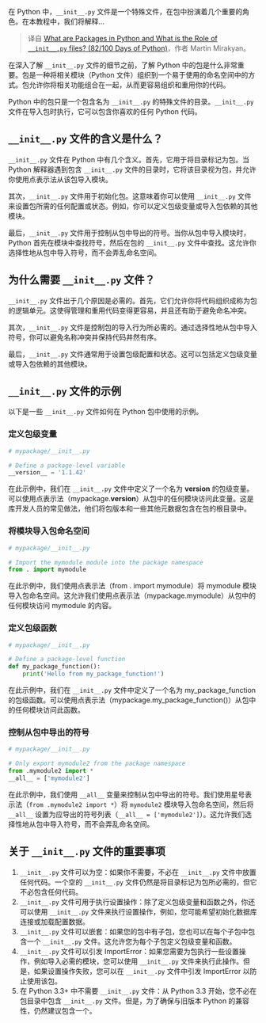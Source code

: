 
<!--
title: Python中`__init__.py`文件的作用是什么？
cover: https://miro.medium.com/v2/resize:fit:1200/1*XBdi0a1vke5_EOq7FNA_eQ.png
-->

在 Python 中，`__init__.py` 文件是一个特殊文件，在包中扮演着几个重要的角色。在本教程中，我们将解释…

> 译自 [What are Packages in Python and What is the Role of `__init__.py` files? (82/100 Days of Python)](https://martinxpn.medium.com/what-are-packages-in-python-and-what-is-the-role-of-init-py-files-82-100-days-of-python-325a992b2b13)，作者 Martin Mirakyan。

在深入了解 `__init__.py` 文件的细节之前，了解 Python 中的包是什么非常重要。包是一种将相关模块（Python 文件）组织到一个易于使用的命名空间中的方式。包允许你将相关功能组合在一起，从而更容易组织和重用你的代码。

Python 中的包只是一个包含名为 `__init__.py` 的特殊文件的目录。`__init__.py` 文件在导入包时执行，它可以包含你喜欢的任何 Python 代码。

## `__init__.py` 文件的含义是什么？

`__init__.py` 文件在 Python 中有几个含义。首先，它用于将目录标记为包。当 Python 解释器遇到包含 `__init__.py` 文件的目录时，它将该目录视为包，并允许你使用点表示法从该包导入模块。

其次，`__init__.py` 文件用于初始化包。这意味着你可以使用 `__init__.py` 文件来设置包所需的任何配置或状态。例如，你可以定义包级变量或导入包依赖的其他模块。

最后，`__init__.py` 文件用于控制从包中导出的符号。当你从包中导入模块时，Python 首先在模块中查找符号，然后在包的 `__init__.py` 文件中查找。这允许你选择性地从包中导入符号，而不会弄乱命名空间。

## 为什么需要 `__init__.py` 文件？

`__init__.py` 文件出于几个原因是必需的。首先，它们允许你将代码组织成称为包的逻辑单元。这使得管理和重用代码变得更容易，并且还有助于避免命名冲突。

其次，`__init__.py` 文件是控制包的导入行为所必需的。通过选择性地从包中导入符号，你可以避免名称冲突并保持代码井然有序。

最后，`__init__.py` 文件通常用于设置包级配置和状态。这可以包括定义包级变量或导入包依赖的其他模块。

## `__init__.py` 文件的示例

以下是一些 `__init__.py` 文件如何在 Python 包中使用的示例。

### 定义包级变量

```python
# mypackage/__init__.py

# Define a package-level variable
__version__ = '1.1.42'
```

在此示例中，我们在 `__init__.py` 文件中定义了一个名为 __version__ 的包级变量。可以使用点表示法（mypackage.__version__）从包中的任何模块访问此变量。这是库开发人员的常见做法，他们将包版本和一些其他元数据包含在包的根目录中。

### 将模块导入包命名空间

```python
# mypackage/__init__.py

# Import the mymodule module into the package namespace
from . import mymodule
```

在此示例中，我们使用点表示法（from . import mymodule）将 mymodule 模块导入包命名空间。这允许我们使用点表示法（mypackage.mymodule）从包中的任何模块访问 mymodule 的内容。

### 定义包级函数

```python
# mypackage/__init__.py

# Define a package-level function
def my_package_function():
    print('Hello from my_package_function!')
```

在此示例中，我们在 `__init__.py` 文件中定义了一个名为 my_package_function 的包级函数。可以使用点表示法（mypackage.my_package_function()）从包中的任何模块访问此函数。

### 控制从包中导出的符号

```python
# mypackage/__init__.py

# Only export mymodule2 from the package namespace
from .mymodule2 import *
__all__ = ['mymodule2']
```

在此示例中，我们使用 `__all__` 变量来控制从包中导出的符号。我们使用星号表示法（`from .mymodule2 import *`）将 `mymodule2` 模块导入包命名空间，然后将 `__all__` 设置为应导出的符号列表（`__all__ = ['mymodule2']`）。这允许我们选择性地从包中导入符号，而不会弄乱命名空间。

## 关于 `__init__.py` 文件的重要事项

1.  `__init__.py` 文件可以为空：如果你不需要，不必在 `__init__.py` 文件中放置任何代码。一个空的 `__init__.py` 文件仍然是将目录标记为包所必需的，但它不必包含任何代码。
2. `__init__.py` 文件可用于执行设置操作：除了定义包级变量和函数之外，你还可以使用 `__init__.py` 文件来执行设置操作，例如，您可能希望初始化数据库连接或加载配置数据。
3. `__init__.py` 文件可以嵌套：如果您的包中有子包，您也可以在每个子包中包含一个 `__init__.py` 文件。这允许您为每个子包定义包级变量和函数。
4. `__init__.py` 文件可以引发 ImportError：如果您需要为包执行一些设置操作，例如导入必需的模块，您可以使用 `__init__.py` 文件来执行此操作。但是，如果设置操作失败，您可以在 `__init__.py` 文件中引发 ImportError 以防止使用该包。
5. 在 Python 3.3+ 中不需要 `__init__.py` 文件：从 Python 3.3 开始，您不必在包目录中包含 `__init__.py` 文件。但是，为了确保与旧版本 Python 的兼容性，仍然建议包含一个。
